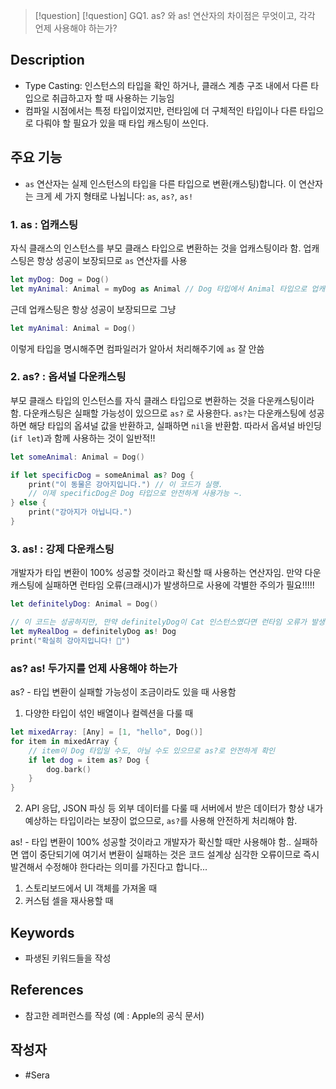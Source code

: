 >[!question]
>[!question]
>GQ1. as? 와 as! 연산자의 차이점은 무엇이고, 각각 언제 사용해야 하는가?

## Description
- Type Casting: 인스턴스의 타입을 확인 하거나, 클래스 계층 구조 내에서 다른 타입으로 취급하고자 할 때 사용하는 기능임
- 컴파일 시점에서는 특정 타입이었지만, 런타임에 더 구체적인 타입이나 다른 타입으로 다뤄야 할 필요가 있을 때 타입 캐스팅이 쓰인다. 
## 주요 기능
+ `as` 연산자는 실제 인스턴스의 타입을 다른 타입으로 변환(캐스팅)합니다. 이 연산자는 크게 세 가지 형태로 나뉩니다: `as`, `as?`, `as!`
### 1. as : 업캐스팅
자식 클래스의 인스턴스를 부모 클래스 타입으로 변환하는 것을 업캐스팅이라 함. 업캐스팅은 항상 성공이 보장되므로 `as` 연산자를 사용
```swift
let myDog: Dog = Dog()
let myAnimal: Animal = myDog as Animal // Dog 타입에서 Animal 타입으로 업캐스팅
```
근데 업캐스팅은 항상 성공이 보장되므로   그냥
```swift
let myAnimal: Animal = Dog()
```
이렇게 타입을 명시해주면 컴파일러가 알아서 처리해주기에  `as` 잘 안씀 

### 2. as? : 옵셔널 다운캐스팅
부모 클래스 타입의 인스턴스를 자식 클래스 타입으로 변환하는 것을 다운캐스팅이라 함. 다운캐스팅은 실패할 가능성이 있으므로 `as?` 로 사용한다. `as?`는 다운캐스팅에 성공하면 해당 타입의 옵셔널 값을 반환하고, 실패하면 `nil`을 반환함. 따라서 옵셔널 바인딩(`if let`)과 함께 사용하는 것이 일반적!!

```swift
let someAnimal: Animal = Dog()

if let specificDog = someAnimal as? Dog {
    print("이 동물은 강아지입니다.") // 이 코드가 실행.
    // 이제 specificDog은 Dog 타입으로 안전하게 사용가능 ~.
} else {
    print("강아지가 아닙니다.")
}
```

### 3. as! : 강제 다운캐스팅
개발자가 타입 변환이 100% 성공할 것이라고 확신할 때 사용하는 연산자임. 만약 다운캐스팅에 실패하면 런타임 오류(크래시)가 발생하므로 사용에 각별한 주의가 필요!!!!!

```swift
let definitelyDog: Animal = Dog()

// 이 코드는 성공하지만, 만약 definitelyDog이 Cat 인스턴스였다면 런타임 오류가 발생해용 앱 중단.
let myRealDog = definitelyDog as! Dog
print("확실히 강아지입니다! 🐾")
```


### as? as! 두가지를 언제 사용해야 하는가

as? - 타입 변환이 실패할 가능성이 조금이라도 있을 때 사용함
1. 다양한 타입이 섞인 배열이나 컬렉션을 다룰 때
```swift
let mixedArray: [Any] = [1, "hello", Dog()]
for item in mixedArray {
    // item이 Dog 타입일 수도, 아닐 수도 있으므로 as?로 안전하게 확인
    if let dog = item as? Dog {
        dog.bark()
    }
}
```
2. API 응답, JSON 파싱 등 외부 데이터를 다룰 때 서버에서 받은 데이터가 항상 내가 예상하는 타입이라는 보장이 없으므로, `as?`를 사용해 안전하게 처리해야 함.

 as! - 타입 변환이 100% 성공할 것이라고 개발자가 확신할 때만 사용해야 함.. 실패하면 앱이 중단되기에 여기서 변환이 실패하는 것은 코드 설계상 심각한 오류이므로 즉시 발견해서 수정해야 한다라는 의미를 가진다고 합니다...
 1. 스토리보드에서 UI 객체를 가져올 때
 2. 커스텀 셀을 재사용할 때
 
## Keywords
+ 파생된 키워드들을 작성

## References
- 참고한 레퍼런스를 작성 (예 : Apple의 공식 문서)

## 작성자
- #Sera 